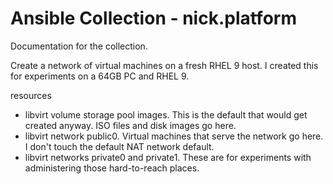 # Ansible Collection - nick.platform

Documentation for the collection.

Create a network of virtual machines on a fresh RHEL 9 host. 
I created this for experiments on a 64GB PC and RHEL 9. 

resources

* libvirt volume storage pool images. This is the default that would get created anyway. ISO files and disk images go here.
* libvirt network public0. Virtual machines that serve the network go here. I don't touch the default NAT network default.
* libvirt networks private0 and private1. These are for experiments with administering those hard-to-reach places.



